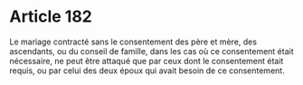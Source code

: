 # Article 182

Le mariage contracté sans le consentement des père et mère, des ascendants, ou du conseil de famille, dans les cas où ce consentement était nécessaire, ne peut être attaqué que par ceux dont le consentement était requis, ou par celui des deux époux qui avait besoin de ce consentement.
